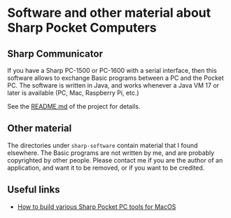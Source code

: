 # Software and other material about Sharp Pocket Computers

## Sharp Communicator
If you have a Sharp PC-1500 or PC-1600 with a serial interface, then this software allows to
exchange Basic programs between a PC and the Pocket PC. The software is written in Java,
and works whenever a Java VM 17 or later is available (PC, Mac, Raspberry Pi, etc.)

See the [README.md](SharpCommunicator/README.md) of the project for details.

## Other material
The directories under `sharp-software` contain material that I found elsewhere. The Basic programs
are not written by me, and are probably copyrighted by other people. Please contact me if
you are the author of an application, and want it to be removed, or if you want to be credited.

## Useful links
- [How to build various Sharp Pocket PC tools for MacOS](https://gist.github.com/tinue/c6c4fc4dc6ca26dd3dbfa44704a373a0?fbclid=IwZXh0bgNhZW0CMTAAAR06xbYNoRf3ujzYc1ZlEonfYnalcrhVKveew2URx7ZLgsq5bUz2E7U0Wlw_aem_eEHWBrRQY9ftLYI3JJ8d0Q)
